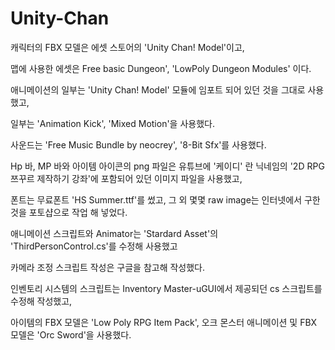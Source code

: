 # Unity-Chan
캐릭터의 FBX 모델은 에셋 스토어의 'Unity Chan! Model'이고,

맵에 사용한 에셋은 Free basic Dungeon', 'LowPoly Dungeon Modules' 이다.

애니메이션의 일부는 'Unity Chan! Model' 모듈에 임포트 되어 있던 것을 그대로 사용했고,

일부는 'Animation Kick', 'Mixed Motion'을 사용했다.

사운드는 'Free Music Bundle by neocrey', '8-Bit Sfx'를 사용했다.

Hp 바, MP 바와 아이템 아이콘의 png 파일은 유튜브에 '케이디' 란 닉네임의 '2D RPG 쯔꾸르 제작하기 강좌'에 포함되어 있던 이미지 파일을 사용했고,

폰트는 무료폰트 'HS Summer.ttf'를 썼고, 그 외 몇몇 raw image는 인터넷에서 구한 것을 포토샵으로 작업 해 넣었다.

애니메이션 스크립트와 Animator는 'Stardard Asset'의 'ThirdPersonControl.cs'를 수정해 사용했고

카메라 조정 스크립트 작성은 구글을 참고해 작성했다.

인벤토리 시스템의 스크립트는 Inventory Master-uGUI에서 제공되던 cs 스크립트를 수정해 작성했고, 

아이템의 FBX 모델은 'Low Poly RPG Item Pack', 오크 몬스터 애니메이션 및 FBX 모델은 'Orc Sword'을 사용했다.


